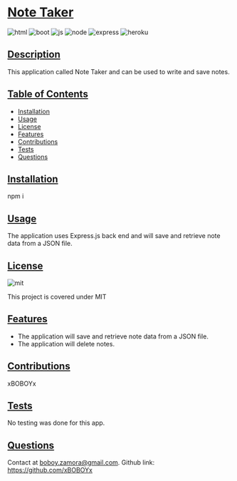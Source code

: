 # <ins>Note Taker</ins>

![html](https://img.shields.io/badge/HTML5-E34F26?style=for-the-badge&logo=html5&logoColor=white)
![boot](https://img.shields.io/badge/Bootstrap-563D7C?style=for-the-badge&logo=bootstrap&logoColor=white)
![js](https://img.shields.io/badge/JavaScript-323330?style=for-the-badge&logo=javascript&logoColor=F7DF1E)
![node](https://img.shields.io/badge/Node.js-43853D?style=for-the-badge&logo=node.js&logoColor=white)
![express](https://img.shields.io/badge/Express.js-404D59?style=for-the-badge)
![heroku](https://img.shields.io/badge/Heroku-430098?style=for-the-badge&logo=heroku&logoColor=white)

## <ins>Description</ins>

This application called Note Taker and can be used to write and save notes. 

## <ins>Table of Contents</ins>

- [Installation](#installation)
- [Usage](#usage)
- [License](#license)
- [Features](#features)
- [Contributions](#contributions)
- [Tests](#tests)
- [Questions](#questions)

## <ins>Installation</ins>

npm i

## <ins>Usage</ins>

The application uses Express.js back end and will save and retrieve note data from a JSON file.

## <ins>License</ins>

![mit](https://img.shields.io/badge/License-MIT%20-blue?style=flat-square)

This project is covered under MIT

## <ins>Features</ins>

- The application will save and retrieve note data from a JSON file.
- The application will delete notes.

## <ins>Contributions</ins>

xBOBOYx

## <ins>Tests</ins>

No testing was done for this app.

## <ins>Questions</ins>

Contact at boboy.zamora@gmail.com. Github link: https://github.com/xBOBOYx